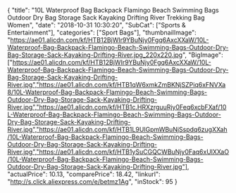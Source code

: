 {
	"title": "10L Waterproof Bag Backpack Flamingo Beach Swimming Bags Outdoor Dry Bag Storage Sack Kayaking Drifting River Trekking Bag Women",
	"date": "2018-10-31 10:30:20",
	"SubCat": ["Sports & Entertainment"],
	"categories": ["Sport Bags"],
	"thumbnailImage": "https://ae01.alicdn.com/kf/HTB12BjWIr9YBuNjy0Fgq6AxcXXaW/10L-Waterproof-Bag-Backpack-Flamingo-Beach-Swimming-Bags-Outdoor-Dry-Bag-Storage-Sack-Kayaking-Drifting-River.jpg_220x220.jpg",
	"BigImage": ["https://ae01.alicdn.com/kf/HTB12BjWIr9YBuNjy0Fgq6AxcXXaW/10L-Waterproof-Bag-Backpack-Flamingo-Beach-Swimming-Bags-Outdoor-Dry-Bag-Storage-Sack-Kayaking-Drifting-River.jpg","https://ae01.alicdn.com/kf/HTB1qW6xmkZmBKNjSZPiq6xFNVXa8/10L-Waterproof-Bag-Backpack-Flamingo-Beach-Swimming-Bags-Outdoor-Dry-Bag-Storage-Sack-Kayaking-Drifting-River.jpg","https://ae01.alicdn.com/kf/HTB1c.HRXzrguuRjy0Feq6xcbFXaf/10L-Waterproof-Bag-Backpack-Flamingo-Beach-Swimming-Bags-Outdoor-Dry-Bag-Storage-Sack-Kayaking-Drifting-River.jpg","https://ae01.alicdn.com/kf/HTB1L9UIGpmWBuNjSspdq6zugXXah/10L-Waterproof-Bag-Backpack-Flamingo-Beach-Swimming-Bags-Outdoor-Dry-Bag-Storage-Sack-Kayaking-Drifting-River.jpg","https://ae01.alicdn.com/kf/HTB1ySuCGQCWBuNjy0Faq6xUlXXaO/10L-Waterproof-Bag-Backpack-Flamingo-Beach-Swimming-Bags-Outdoor-Dry-Bag-Storage-Sack-Kayaking-Drifting-River.jpg"],
	"actualPrice": 10.13,
	"comparePrice": 18.42,
	"linkurl": "http://s.click.aliexpress.com/e/betmz1Ag",
	"inStock": 95
}
